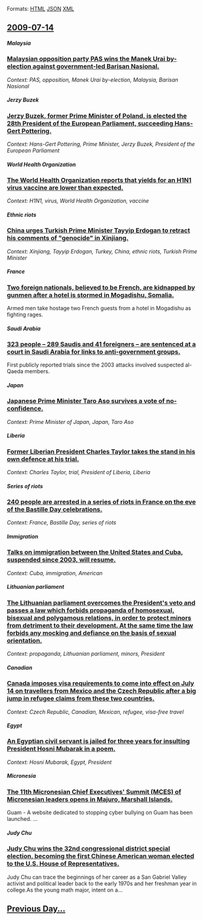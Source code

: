 
Formats: [HTML](2009/07/14/index.html)  [JSON](2009/07/14/index.json)  [XML](2009/07/14/index.xml)  

## [2009-07-14](/news/2009/07/14/index.md)

##### Malaysia
### [ Malaysian opposition party PAS wins the Manek Urai by-election against government-led Barisan Nasional. ](/news/2009/07/14/malaysian-opposition-party-pas-wins-the-manek-urai-by-election-against-government-led-barisan-nasional.md)
_Context: PAS, opposition, Manek Urai by-election, Malaysia, Barisan Nasional_

##### Jerzy Buzek
### [ Jerzy Buzek, former Prime Minister of Poland, is elected the 28th President of the European Parliament, succeeding Hans-Gert Pottering. ](/news/2009/07/14/jerzy-buzek-former-prime-minister-of-poland-is-elected-the-28th-president-of-the-european-parliament-succeeding-hans-gert-papttering.md)
_Context: Hans-Gert Pottering, Prime Minister, Jerzy Buzek, President of the European Parliament_

##### World Health Organization
### [ The World Health Organization reports that yields for an H1N1 virus vaccine are lower than expected. ](/news/2009/07/14/the-world-health-organization-reports-that-yields-for-an-h1n1-virus-vaccine-are-lower-than-expected.md)
_Context: H1N1, virus, World Health Organization, vaccine_

##### Ethnic riots
### [ China urges Turkish Prime Minister Tayyip Erdogan to retract his comments of "genocide" in Xinjiang. ](/news/2009/07/14/china-urges-turkish-prime-minister-tayyip-erdoaan-to-retract-his-comments-of-genocide-in-xinjiang.md)
_Context: Xinjiang, Tayyip Erdogan, Turkey, China, ethnic riots, Turkish Prime Minister_

##### France
### [ Two foreign nationals, believed to be French, are kidnapped by gunmen after a hotel is stormed in Mogadishu, Somalia. ](/news/2009/07/14/two-foreign-nationals-believed-to-be-french-are-kidnapped-by-gunmen-after-a-hotel-is-stormed-in-mogadishu-somalia.md)
Armed men take hostage two French guests from a hotel in Mogadishu as fighting rages.

##### Saudi Arabia
### [ 323 people &ndash; 289 Saudis and 41 foreigners &ndash; are sentenced at a court in Saudi Arabia for links to anti-government groups. ](/news/2009/07/14/323-people-ndash-289-saudis-and-41-foreigners-ndash-are-sentenced-at-a-court-in-saudi-arabia-for-links-to-anti-government-groups.md)
First publicly reported trials since the 2003 attacks involved suspected al-Qaeda members.

##### Japan
### [ Japanese Prime Minister Taro Aso survives a vote of no-confidence. ](/news/2009/07/14/japanese-prime-minister-taro-aso-survives-a-vote-of-no-confidence.md)
_Context: Prime Minister of Japan, Japan, Taro Aso_

##### Liberia
### [ Former Liberian President Charles Taylor takes the stand in his own defence at his trial. ](/news/2009/07/14/former-liberian-president-charles-taylor-takes-the-stand-in-his-own-defence-at-his-trial.md)
_Context: Charles Taylor, trial, President of Liberia, Liberia_

##### Series of riots
### [ 240 people are arrested in a series of riots in France on the eve of the Bastille Day celebrations. ](/news/2009/07/14/240-people-are-arrested-in-a-series-of-riots-in-france-on-the-eve-of-the-bastille-day-celebrations.md)
_Context: France, Bastille Day, series of riots_

##### Immigration
### [ Talks on immigration between the United States and Cuba, suspended since 2003, will resume. ](/news/2009/07/14/talks-on-immigration-between-the-united-states-and-cuba-suspended-since-2003-will-resume.md)
_Context: Cuba, immigration, American_

##### Lithuanian parliament
### [ The Lithuanian parliament overcomes the President's veto and passes a law which forbids propaganda of homosexual, bisexual and polygamous relations, in order to protect minors from detriment to their development. At the same time the law forbids any mocking and defiance on the basis of sexual orientation. ](/news/2009/07/14/the-lithuanian-parliament-overcomes-the-president-s-veto-and-passes-a-law-which-forbids-propaganda-of-homosexual-bisexual-and-polygamous-r.md)
_Context: propaganda, Lithuanian parliament, minors, President_

##### Canadian
### [ Canada imposes visa requirements to come into effect on July 14 on travellers from Mexico and the Czech Republic after a big jump in refugee claims from these two countries. ](/news/2009/07/14/canada-imposes-visa-requirements-to-come-into-effect-on-july-14-on-travellers-from-mexico-and-the-czech-republic-after-a-big-jump-in-refuge.md)
_Context: Czech Republic, Canadian, Mexican, refugee, visa-free travel_

##### Egypt
### [ An Egyptian civil servant is jailed for three years for insulting President Hosni Mubarak in a poem. ](/news/2009/07/14/an-egyptian-civil-servant-is-jailed-for-three-years-for-insulting-president-hosni-mubarak-in-a-poem.md)
_Context: Hosni Mubarak, Egypt, President_

##### Micronesia
### [ The 11th Micronesian Chief Executives' Summit (MCES) of Micronesian leaders opens in Majuro, Marshall Islands. ](/news/2009/07/14/the-11th-micronesian-chief-executivesa-summit-mces-of-micronesian-leaders-opens-in-majuro-marshall-islands.md)
Guam - A website dedicated to stopping cyber bullying on Guam has been launched. ...

##### Judy Chu
### [ Judy Chu wins the 32nd congressional district special election, becoming the first Chinese American woman elected to the U.S. House of Representatives. ](/news/2009/07/14/judy-chu-wins-the-32nd-congressional-district-special-election-becoming-the-first-chinese-american-woman-elected-to-the-u-s-house-of-repr.md)
Judy Chu can trace the beginnings of her career as a San Gabriel Valley activist and political leader back to the early 1970s and her freshman year in college.As the young math major, intent on a...

## [Previous Day...](/news/2009/07/13/index.md)

